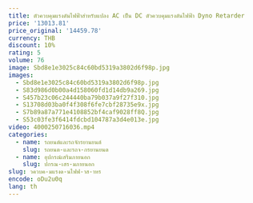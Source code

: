 ```yaml
---
title: ตัวควบคุมแรงดันไฟฟ้าสําหรับแปลง AC เป็น DC ตัวควบคุมแรงดันไฟฟ้า Dyno Retarder
price: '13013.81'
price_original: '14459.78'
currency: THB
discount: 10%
rating: 5
volume: 76
image: Sbd8e1e3025c84c60bd5319a3802d6f98p.jpg
images:
  - Sbd8e1e3025c84c60bd5319a3802d6f98p.jpg
  - S83d986d0b00a4d158060fd1d14db9a269.jpg
  - S457b23c06c244440ba79b037a9f27f310.jpg
  - S13708d03ba0f4f308f6fe7cbf28735e9x.jpg
  - S7b89a87a771e4108852bf4caf9028ff8Q.jpg
  - S53c03fe3f6414fdcbd104787a3d4e013e.jpg
video: 4000250716036.mp4
categories:
  - name: รถยนต์และรถจักรยานยนต์
    slug: รถยนต-และรถจ-กรยานยนต
  - name: อุปกรณ์เสริมภายนอก
    slug: ปกรณ-เสร-มภายนอก
slug: วควบค-มแรงด-นไฟฟ-าส-าหร
encode: oDu2u0q
lang: th
---
```

  